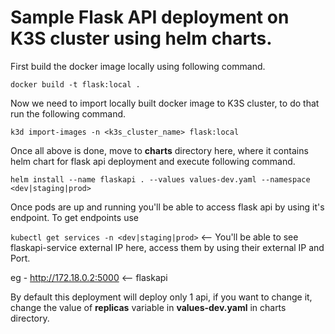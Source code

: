 # Sample Flask API deployment on K3S cluster using helm charts.

First build the docker image locally using following command.

`docker build -t flask:local .` 

Now we need to import locally built docker image to K3S cluster, to do that run the following command.

`k3d import-images -n <k3s_cluster_name> flask:local`

Once all above is done, move to **charts** directory here, where it contains helm chart for flask api deployment and execute following command.

`helm install --name flaskapi . --values values-dev.yaml --namespace <dev|staging|prod>`

Once pods are up and running you'll be able to access flask api by using it's endpoint. To get endpoints use

`kubectl get services -n <dev|staging|prod>` <-- You'll be able to see flaskapi-service external IP here, access them by using their external IP and Port.

eg - http://172.18.0.2:5000 <-- flaskapi

By default this deployment will deploy only 1 api, if you want to change it, change the value of **replicas** variable in **values-dev.yaml** in charts directory.